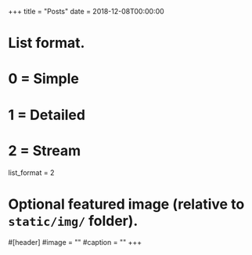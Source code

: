 +++
title = "Posts"
date = 2018-12-08T00:00:00

# List format.
#   0 = Simple
#   1 = Detailed
#   2 = Stream
list_format = 2

# Optional featured image (relative to `static/img/` folder).
#[header]
#image = ""
#caption = ""
+++
